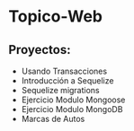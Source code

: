 # Topico-Web

## Proyectos:
* Usando Transacciones
* Introducción a Sequelize 
* Sequelize migrations 
* Ejercicio Modulo Mongoose
* Ejercicio Modulo MongoDB
* Marcas de Autos
